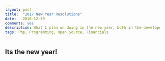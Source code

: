 ```yaml
---
layout: post
title:  "2017 New Year Resolutions"
date:   2016-12-30
comments: yes
description: What I plan on doing in the new year, both in the developer community and outside of it.
tags: Php, Programming, Open Source, Financials
---
```


## Its the new year!
